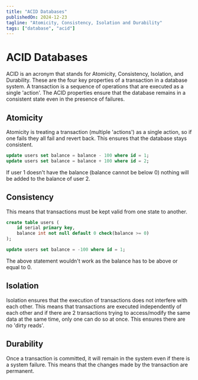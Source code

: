 ```yaml
---
title: "ACID Databases"
publishedOn: 2024-12-23
tagline: "Atomicity, Consistency, Isolation and Durability"
tags: ["database", "acid"]
---
```


# ACID Databases

ACID is an acronym that stands for Atomicity, Consistency, Isolation, and
Durability. These are the four key properties of a transaction in a database
system. A transaction is a sequence of operations that are executed as a single
'action'. The ACID properties ensure that the database remains in a consistent
state even in the presence of failures.

## Atomicity

Atomicity is treating a transaction (multiple 'actions') as a single action, so
if one fails they all fail and revert back. This ensures that the database stays
consistent.

```sql
update users set balance = balance - 100 where id = 1;
update users set balance = balance + 100 where id = 2;
```

If user 1 doesn't have the balance (balance cannot be below 0) nothing will be
added to the balance of user 2.

## Consistency

This means that transactions must be kept valid from one state to another.

```sql
create table users (
    id serial primary key,
    balance int not null default 0 check(balance >= 0)
);

update users set balance = -100 where id = 1;
```

The above statement wouldn't work as the balance has to be above or equal to 0.

## Isolation

Isolation ensures that the execution of transactions does not interfere with
each other. This means that transactions are executed independently of each
other and if there are 2 transactions trying to access/modify the same data
at the same time, only one can do so at once. This ensures there are no
'dirty reads'.

## Durability

Once a transaction is committed, it will remain in the system even if there is a
system failure. This means that the changes made by the transaction are
permanent.
